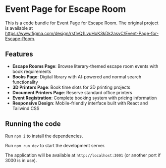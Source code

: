 
  # Event Page for Escape Room

This is a code bundle for Event Page for Escape Room. The original project is available at https://www.figma.com/design/rsfIyQ1LvuHoK3kDk2asvC/Event-Page-for-Escape-Room.

## Features

- **Escape Rooms Page**: Browse literary-themed escape room events with book requirements
- **Books Page**: Digital library with AI-powered and normal search functionality
- **3D Printers Page**: Book time slots for 3D printing projects
- **Document Printers Page**: Reserve standard office printers
- **Event Registration**: Complete booking system with pricing information
- **Responsive Design**: Mobile-friendly interface built with React and Tailwind CSS

## Running the code

Run `npm i` to install the dependencies.

Run `npm run dev` to start the development server.

The application will be available at `http://localhost:3001` (or another port if 3000 is in use).
  
